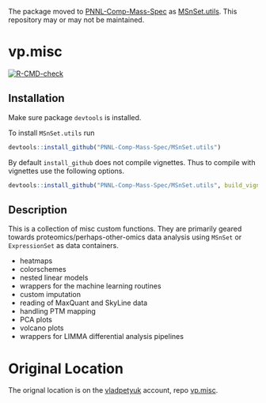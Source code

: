 The package moved to [PNNL-Comp-Mass-Spec](https://github.com/PNNL-Comp-Mass-Spec) as [MSnSet.utils](https://github.com/PNNL-Comp-Mass-Spec/MSnSet.utils). This repository may or may not be maintained.



vp.misc
======

<!-- badges: start -->
  [![R-CMD-check](https://github.com/PNNL-Comp-Mass-Spec/MSnSet.utils/actions/workflows/R-CMD-check.yaml/badge.svg)](https://github.com/PNNL-Comp-Mass-Spec/MSnSet.utils/actions/workflows/R-CMD-check.yaml)
<!-- badges: end -->

## Installation
Make sure package `devtools` is installed.

To install `MSnSet.utils` run
```r
devtools::install_github("PNNL-Comp-Mass-Spec/MSnSet.utils")
```
By default `install_github` does not compile vignettes. Thus to compile with vignettes use the following options.
```r
devtools::install_github("PNNL-Comp-Mass-Spec/MSnSet.utils", build_vignettes = TRUE)
```

## Description
This is a collection of misc custom functions.  They are primarily geared towards proteomics/perhaps-other-omics data analysis using `MSnSet` or `ExpressionSet` as data containers.

* heatmaps
* colorschemes
* nested linear models
* wrappers for the machine learning routines
* custom imputation
* reading of MaxQuant and SkyLine data
* handling PTM mapping
* PCA plots
* volcano plots
* wrappers for LIMMA differential analysis pipelines


Original Location
====
The orignal location is on the [vladpetyuk](https://github.com/vladpetyuk) account, repo [vp.misc](https://github.com/vladpetyuk/vp.misc).
